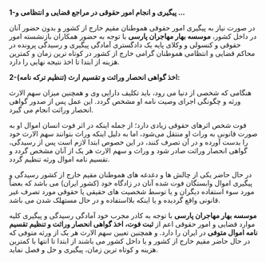 **1-پیگیری و انجام امور حقوقی در مراجع قضایی و انتظامی و ...**

در صورت نیاز به پیگیری امور حقوقی هموطنان مقیم خارج از کشور و بدون حضور آنان در داخل کشور، **موسسه بهار مهاجران پارسی** با توجه به حضور همکاران بازنشسته امور حقوقی و کنسولی و وکلای پایه یک دادگستری آمادگی پیگیری و رسیدگی پرونده در محاکم
قضایی و انتظامی هموطنان گرامی خارج از کشور در کوتاه ترین زمان و کمترین هزینه از
ابتدا تا اخذ نتیجه نهایی را دارد.

**2-اخذ گواهی انحصار وراثت و تقسیم ارث (تنظیم ترکه نامه):**

هنگامی که شخصی از دنیا می رود، باید تکلیف دارایی وی و همچنین میزان سهم الارث ورثه و چگونگی اجرای وصیت نامه او مشخص گردد. این عمل پس از صدور گواهی انحصار وراثت انجام می گیرد.

فوت شخص اثرهای حقوقی زیادی دارد؛ از جمله اینکه در اثر فوت انسان اموال او به صورت قانونی به وراث او منتقل می‌شود، اما به دلیل اینکه وراث بتوانند سهم الارث خود را بدست آورده و در آن تصرف کنند، در این خصوص ابتدا لازم است پس از رسیدگی، گواهی
انحصار وراثت صادر شود و وراث و سهم الارث هر یک از آنان مشخص گردد و تقسیم نامه اموال ورثه تنظیم گردد.

در حال حاضر یکی از چالش ها و دغدغه های هموطنان مقیم خارج از کشور رسیدگی و پیگیری اموال وابستگان فوت شده آنان در زادگاه خود (کشور ایران) می باشد که بعضاْ مورد سوء استفاده دیگران و یا توسط شخصیت های حقیقی یا حقوقی مورد تصرف غیر قانونی واقع
گردیده و یا اینکه بلااستفاده و در حال مستهلک شدن می باشد.

**موسسه بهار مهاجران پارسی** با توجه به کادر مجرب خود آمادگی رسیدگی و پیگیری کلیه موارد قضایی و امور حقوقی اعم از **ثبت فوت، اخذ گواهی انحصار وراثت و تنظیم تقسیم نامه اموال متوفی** در ایران را دارد. و همچنین تعیین سهم الارث هر یک از
ورثه متوفی که در حال حاضر مقیم خارج از کشور و یا داخل کشور می باشند از ابتدا تا انتها با کمترین هزینه و کوتاه ترین زمان، پیگیری و حل و فصل نماید.